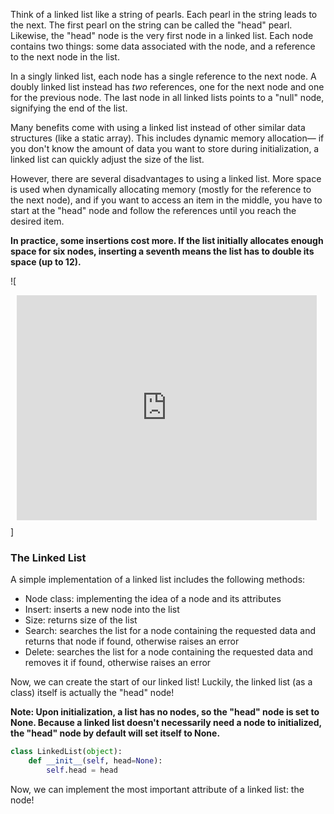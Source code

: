 <!--title={Linked Lists}-->

<!--badges={Algorithms:15}-->

<!--concepts={The Linked List}-->

Think of a linked list like a string of pearls. Each pearl in the string leads to the next. The first pearl on the string can be called the "head" pearl. Likewise, the "head" node is the very first node in a linked list. Each node contains two things: some data associated with the node, and a reference to the next node in the list. 

In a singly linked list, each node has a single reference to the next node. A doubly linked list instead has *two* references, one for the next node and one for the previous node. The last node in all linked lists points to a "null" node, signifying the end of the list.

Many benefits come with using a linked list instead of other similar data structures (like a static array). This includes dynamic memory allocation— if you don't know the amount of data you want to store during initialization, a linked list can quickly adjust the size of the list.

However, there are several disadvantages to using a linked list. More space is used when dynamically allocating memory (mostly for the reference to the next node), and if you want to access an item in the middle, you have to start at the "head" node and follow the references until you reach the desired item.

**In practice, some insertions cost more. If the list initially allocates enough space for six nodes, inserting a seventh means the list has to double its space (up to 12).**

![<div style="width: 480px; height: 360px; margin: 10px; position: relative;"><iframe allowfullscreen frameborder="0" style="width:480px; height:360px" src="https://www.lucidchart.com/documents/embeddedchart/919a3dfb-efcd-48c1-9306-3a5f5f60c202" id="jXLn3pR2uFTl"></iframe></div>]

### The Linked List

A simple implementation of a linked list includes the following methods:

- Node class: implementing the idea of a node and its attributes
- Insert: inserts a new node into the list
- Size: returns size of the list
- Search: searches the list for a node containing the requested data and returns that node if found, otherwise raises an error
- Delete: searches the list for a node containing the requested data and removes it if found, otherwise raises an error

Now, we can create the start of our linked list! Luckily, the linked list (as a class) itself is actually the "head" node!

**Note: Upon initialization, a list has no nodes, so the "head" node is set to None. Because a linked list doesn't necessarily need a node to initialized, the "head" node by default will set itself to None.**

```python
class LinkedList(object):
    def __init__(self, head=None):
        self.head = head
```
Now, we can implement the most important attribute of a linked list: the node!
